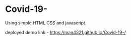# Covid-19-
Using simple HTML CSS and javascript.

deployed demo link:- https://man4321.github.io/Covid-19-/
